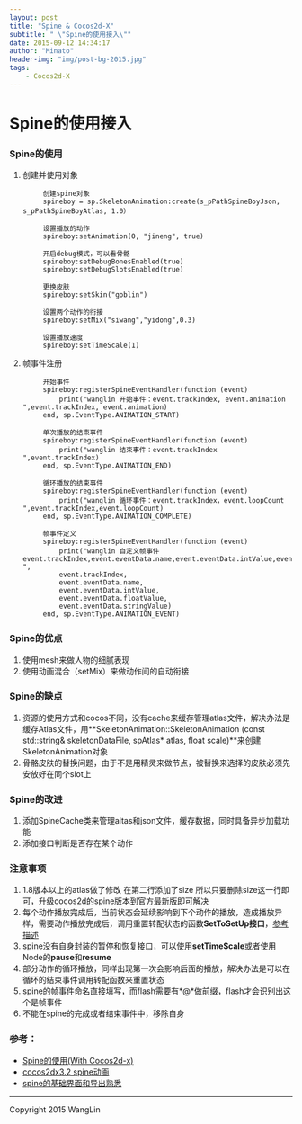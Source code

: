 ```yaml
---
layout: post
title: "Spine & Cocos2d-X"
subtitle: " \"Spine的使用接入\""
date: 2015-09-12 14:34:17
author: "Minato"
header-img: "img/post-bg-2015.jpg"
tags:
    - Cocos2d-X
---
```


# Spine的使用接入
<!-- *************************
# -*- coding:utf-8 -*-
# author: WangLin <276293337@qq.com>
# filename: Spine的使用接入.md
# description: TODO
# create date: 2015-09-12 14:34:17
************************** -->

### Spine的使用

1. 创建并使用对象

            创建spine对象    
            spineboy = sp.SkeletonAnimation:create(s_pPathSpineBoyJson, s_pPathSpineBoyAtlas, 1.0）
            
            设置播放的动作
            spineboy:setAnimation(0, "jineng", true)
            
            开启debug模式，可以看骨骼
            spineboy:setDebugBonesEnabled(true)
            spineboy:setDebugSlotsEnabled(true)
            
            更换皮肤
            spineboy:setSkin("goblin")
            
            设置两个动作的衔接
            spineboy:setMix("siwang","yidong",0.3)
            
            设置播放速度
            spineboy:setTimeScale(1)
            
2. 帧事件注册
    
            开始事件
            spineboy:registerSpineEventHandler(function (event)
                print("wanglin 开始事件：event.trackIndex, event.animation ",event.trackIndex, event.animation)
            end, sp.EventType.ANIMATION_START)
            
            单次播放的结束事件
            spineboy:registerSpineEventHandler(function (event)
                print("wanglin 结束事件：event.trackIndex ",event.trackIndex)
            end, sp.EventType.ANIMATION_END)

            循环播放的结束事件
            spineboy:registerSpineEventHandler(function (event)
                print("wanglin 循环事件：event.trackIndex，event.loopCount ",event.trackIndex,event.loopCount)
            end, sp.EventType.ANIMATION_COMPLETE)

            帧事件定义
            spineboy:registerSpineEventHandler(function (event)
                print("wanglin 自定义帧事件  event.trackIndex,event.eventData.name,event.eventData.intValue,event.eventData.floatValue,event.eventData.stringValue ",
                event.trackIndex,
                event.eventData.name,
                event.eventData.intValue,
                event.eventData.floatValue,
                event.eventData.stringValue)
            end, sp.EventType.ANIMATION_EVENT)

### Spine的优点
1. 使用mesh来做人物的细腻表现
2. 使用动画混合（setMix）来做动作间的自动衔接

### Spine的缺点
1. 资源的使用方式和cocos不同，没有cache来缓存管理atlas文件，解决办法是缓存Atlas文件，用**SkeletonAnimation::SkeletonAnimation (const std::string& skeletonDataFile, spAtlas* atlas, float scale)**来创建SkeletonAnimation对象
2. 骨骼皮肤的替换问题，由于不是用精灵来做节点，被替换来选择的皮肤必须先安放好在同个slot上

### Spine的改进
1. 添加SpineCache类来管理altas和json文件，缓存数据，同时具备异步加载功能
2. 添加接口判断是否存在某个动作
    

### 注意事项
1. 1.8版本以上的atlas做了修改 在第二行添加了size 所以只要删除size这一行即可，升级cocos2d的spine版本到官方最新版即可解决
2. 每个动作播放完成后，当前状态会延续影响到下个动作的播放，造成播放异样，需要动作播放完成后，调用重置转配状态的函数**SetToSetUp接口**，[参考描述][url1]    
3. spine没有自身封装的暂停和恢复接口，可以使用**setTimeScale**或者使用Node的**pause**和**resume**
4. 部分动作的循环播放，同样出现第一次会影响后面的播放，解决办法是可以在循环的结束事件调用转配函数来重置状态
5. spine的帧事件命名直接填写，而flash需要有*@*做前缀，flash才会识别出这个是帧事件
6. 不能在spine的完成或者结束事件中，移除自身


### 参考：
* [Spine的使用(With Cocos2d-x)][url2]
* [cocos2dx3.2 spine动画][url3]
* [spine的基础界面和导出熟悉][url4]

[url1]:http://www.cgjoy.com/thread-101436-1-1.html
[url2]:http://blog.csdn.net/vagrxie/article/details/9077311
[url3]:http://my.oschina.net/ffs/blog/316972
[url4]:http://www.tairan.com/archives/9981


-------

Copyright 2015 WangLin

<!-- This file is created from $MARBOO_HOME/.media/starts/default.md
本文件由 $MARBOO_HOME/.media/starts/default.md 复制而来 -->

